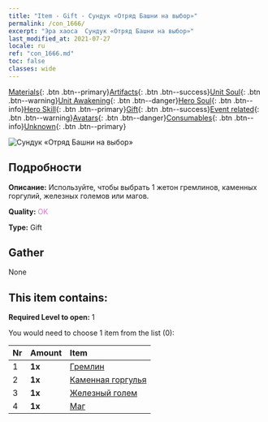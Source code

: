 ```yaml
---
title: "Item - Gift - Сундук «Отряд Башни на выбор»"
permalink: /con_1666/
excerpt: "Эра хаоса  Сундук «Отряд Башни на выбор»"
last_modified_at: 2021-07-27
locale: ru
ref: "con_1666.md"
toc: false
classes: wide
---
```

 [Materials](/ItemsRU/){: .btn .btn--primary}[Artifacts](/ItemsRU/Artifacts/){: .btn .btn--success}[Unit Soul](/ItemsRU/UnitSoul/){: .btn .btn--warning}[Unit Awakening](/ItemsRU/UnitAwakening/){: .btn .btn--danger}[Hero Soul](/ItemsRU/HeroSoul/){: .btn .btn--info}[Hero Skill](/ItemsRU/HeroSkill/){: .btn .btn--primary}[Gift](/ItemsRU/Gift/){: .btn .btn--success}[Event related](/ItemsRU/Events/){: .btn .btn--warning}[Avatars](/ItemsRU/Avatars/){: .btn .btn--danger}[Consumables](/ItemsRU/Consumables/){: .btn .btn--info}[Unknown](/ItemsRU/Unknown/){: .btn .btn--primary}

 ![Сундук «Отряд Башни на выбор»](/images/t/i_907282.png)

## Подробности
 **Описание:** Используйте, чтобы выбрать 1 жетон гремлинов, каменных горгулий, железных големов или магов.

 **Quality:** <span style="color: #DA70D6">OK</span>

 **Type:** Gift

## Gather

  None

## This item contains:

 **Required Level to open:** 1

 You would need to choose 1 item from the list (0):

  | Nr | Amount |     Item    |
  |:---|:-------|:------------|
  | 1 |  **1x** | [Гремлин](/ItemsRU/unt_235/) |  | 
  | 2 |  **1x** | [Каменная горгулья](/ItemsRU/unt_236/) |  | 
  | 3 |  **1x** | [Железный голем](/ItemsRU/unt_237/) |  | 
  | 4 |  **1x** | [Маг](/ItemsRU/unt_238/) |  | 
